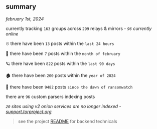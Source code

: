 
## summary
_february 1st, 2024_

currently tracking `163` groups across `299` relays & mirrors - _`96` currently online_

⏲ there have been `13` posts within the `last 24 hours`

🦈 there have been `7` posts within the `month of february`

🪐 there have been `822` posts within the `last 90 days`

🏚 there have been `200` posts within the `year of 2024`

🦕 there have been `9482` posts `since the dawn of ransomwatch`

there are `96` custom parsers indexing posts

_`20` sites using v2 onion services are no longer indexed - [support.torproject.org](https://support.torproject.org/onionservices/v2-deprecation/)_

> see the project [README](https://github.com/joshhighet/ransomwatch#ransomwatch--) for backend technicals
